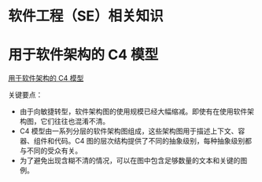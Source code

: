 # 软件工程（SE）相关知识

# 用于软件架构的 C4 模型

[用于软件架构的 C4 模型](https://www.infoq.cn/article/C4-architecture-model)

关键要点：

* 由于向敏捷转型，软件架构图的使用规模已经大幅缩减。即使有在使用软件架构图，它们往往也混淆不清。
* C4 模型由一系列分层的软件架构图组成，这些架构图用于描述上下文、容器、组件和代码。C4 图的层次结构提供了不同的抽象级别，每种抽象级别都与不同的受众有关。
* 为了避免出现含糊不清的情况，可以在图中包含足够数量的文本和关键的图例。
